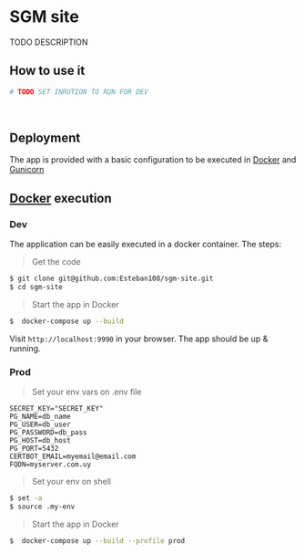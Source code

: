 # SGM site

TODO DESCRIPTION


## How to use it

```bash
# TODO SET INRUTION TO RUN FOR DEV
```

<br />

## Deployment

The app is provided with a basic configuration to be executed in [Docker](https://www.docker.com/)  and [Gunicorn](https://gunicorn.org/)

[Docker](https://www.docker.com/) execution
---

### Dev
The application can be easily executed in a docker container. The steps:

> Get the code

```bash
$ git clone git@github.com:Esteban108/sgm-site.git
$ cd sgm-site
```

> Start the app in Docker

```bash
$  docker-compose up --build
```

Visit `http://localhost:9990` in your browser. The app should be up & running.

### Prod

> Set your env vars on .env file   
```.env
SECRET_KEY="SECRET_KEY"
PG_NAME=db_name
PG_USER=db_user
PG_PASSWORD=db_pass
PG_HOST=db_host
PG_PORT=5432
CERTBOT_EMAIL=myemail@email.com
FQDN=myserver.com.uy
```
> Set your env on shell
```bash
$ set -a
$ source .my-env
```
> Start the app in Docker
```bash
$  docker-compose up --build --profile prod
```
